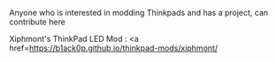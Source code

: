 Anyone who is interested in modding Thinkpads and has a project, can contribute here

Xiphmont's ThinkPad LED Mod : <a href=https://b1ack0p.github.io/thinkpad-mods/xiphmont/</a>
